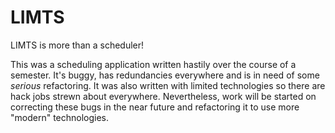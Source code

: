# LIMTS
LIMTS is more than a scheduler!

This was a scheduling application written hastily over the course of a semester. It's buggy, has redundancies everywhere and is in need of some *serious* refactoring. It was also written with limited technologies so there are hack jobs strewn about everywhere. Nevertheless, work will be started on correcting these bugs in the near future and refactoring it to use more "modern" technologies.
